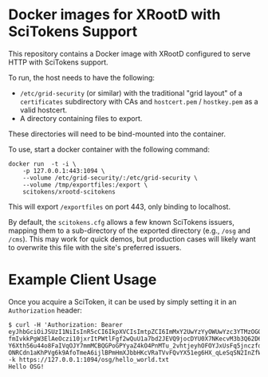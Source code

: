 # Docker images for XRootD with SciTokens Support

This repository contains a Docker image with XRootD configured to
serve HTTP with SciTokens support.

To run, the host needs to have the following:

* `/etc/grid-security` (or similar) with the traditional "grid layout" of a `certificates`
  subdirectory with CAs and `hostcert.pem` / `hostkey.pem` as a valid hostcert.
* A directory containing files to export.

These directories will need to be bind-mounted into the container.

To use, start a docker container with the following command:

```
docker run  -t -i \
    -p 127.0.0.1:443:1094 \
    --volume /etc/grid-security/:/etc/grid-security \
    --volume /tmp/exportfiles:/export \
    scitokens/xrootd-scitokens
```

This will export `/exportfiles` on port 443, only binding to localhost.

By default, the `scitokens.cfg` allows a few known SciTokens issuers, mapping them to
a sub-directory of the exported directory (e.g., `/osg` and `/cms`).  This may work for
quick demos, but production cases will likely want to overwrite this file with the site's
preferred issuers.

# Example Client Usage

Once you acquire a SciToken, it can be used by simply setting it in an `Authorization`
header:

```
$ curl -H 'Authorization: Bearer eyJhbGciOiJSUzI1NiIsInR5cCI6IkpXVCIsImtpZCI6ImMxY2UwYzYyOWUwYzc3YTMzOGQwNjc2NDU5NDQ4NTA3Y2VkYzA4N2JiNTNlOGVmY2FjMzVhNjUxZTZmMDQxMzYifQ.eyJzdWIiOiJiYm9ja2VsbSIsImV4cCI6MTUxNzAyNDQ2NCwiaXNzIjoiaHR0cHM6Ly9zY2l0b2tlbnMub3JnL29zZy1jb25uZWN0IiwiaWF0IjoxNTE3MDIwODY0LCJzY3AiOiJyZWFkOi8iLCJuYmYiOjE1MTcwMjA4NjR9.0U-fmIvkkPgW3ElAeOczi10jxrItPWtlFgf2wQuU1a7bd2JEVQ9jocDYU0X7NKecvM3b3Q62D6QZqI4t8Q6rkIzR9jZAU4yG01L6_eq338D-Y6Xth56u44o8FaIVqOJY7mmMCBQGPoGPYyaZ4kO4PnMTu_2vhtjeyhOFOYJxUsFq5jnczfdikXyuJHkDuKSfal1JGeymQfxvamRew8ZOzyAQ-ONRCdn1aKhPVg6k9AfoTmeA6ijlBPmHmXJbbHKcVRaTVvFQvYX51eg6HX_qLeSqSN2InZfWlYj54IEDTAozic_89UzrH17heh3kL_S6gA4Y2ZNv3sgE05ke17u_KA' -k https://127.0.0.1:1094/osg/hello_world.txt
Hello OSG!
```
